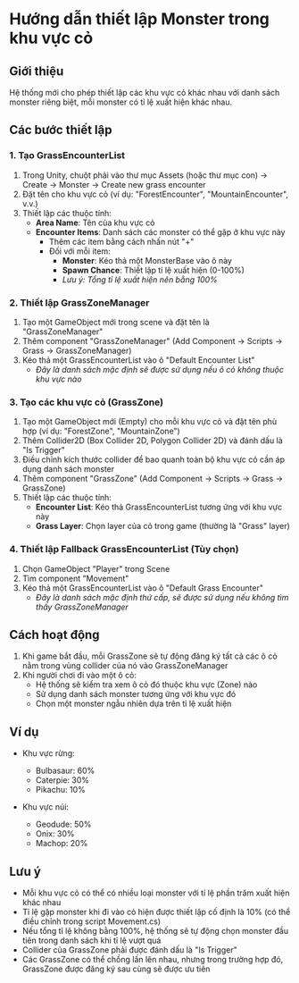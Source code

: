 # Hướng dẫn thiết lập Monster trong khu vực cỏ

## Giới thiệu
Hệ thống mới cho phép thiết lập các khu vực cỏ khác nhau với danh sách monster riêng biệt, mỗi monster có tỉ lệ xuất hiện khác nhau.

## Các bước thiết lập

### 1. Tạo GrassEncounterList
1. Trong Unity, chuột phải vào thư mục Assets (hoặc thư mục con) → Create → Monster → Create new grass encounter
2. Đặt tên cho khu vực cỏ (ví dụ: "ForestEncounter", "MountainEncounter", v.v.)
3. Thiết lập các thuộc tính:
   - **Area Name**: Tên của khu vực cỏ
   - **Encounter Items**: Danh sách các monster có thể gặp ở khu vực này
     - Thêm các item bằng cách nhấn nút "+"
     - Đối với mỗi item:
       - **Monster**: Kéo thả một MonsterBase vào ô này
       - **Spawn Chance**: Thiết lập tỉ lệ xuất hiện (0-100%)
       - *Lưu ý: Tổng tỉ lệ xuất hiện nên bằng 100%*

### 2. Thiết lập GrassZoneManager
1. Tạo một GameObject mới trong scene và đặt tên là "GrassZoneManager"
2. Thêm component "GrassZoneManager" (Add Component → Scripts → Grass → GrassZoneManager)
3. Kéo thả một GrassEncounterList vào ô "Default Encounter List"
   - *Đây là danh sách mặc định sẽ được sử dụng nếu ô cỏ không thuộc khu vực nào*

### 3. Tạo các khu vực cỏ (GrassZone)
1. Tạo một GameObject mới (Empty) cho mỗi khu vực cỏ và đặt tên phù hợp (ví dụ: "ForestZone", "MountainZone")
2. Thêm Collider2D (Box Collider 2D, Polygon Collider 2D) và đánh dấu là "Is Trigger"
3. Điều chỉnh kích thước collider để bao quanh toàn bộ khu vực cỏ cần áp dụng danh sách monster
4. Thêm component "GrassZone" (Add Component → Scripts → Grass → GrassZone)
5. Thiết lập các thuộc tính:
   - **Encounter List**: Kéo thả GrassEncounterList tương ứng với khu vực này
   - **Grass Layer**: Chọn layer của cỏ trong game (thường là "Grass" layer)

### 4. Thiết lập Fallback GrassEncounterList (Tùy chọn)
1. Chọn GameObject "Player" trong Scene
2. Tìm component "Movement"
3. Kéo thả một GrassEncounterList vào ô "Default Grass Encounter"
   - *Đây là danh sách mặc định thứ cấp, sẽ được sử dụng nếu không tìm thấy GrassZoneManager*

## Cách hoạt động
1. Khi game bắt đầu, mỗi GrassZone sẽ tự động đăng ký tất cả các ô cỏ nằm trong vùng collider của nó vào GrassZoneManager
2. Khi người chơi đi vào một ô cỏ:
   - Hệ thống sẽ kiểm tra xem ô cỏ đó thuộc khu vực (Zone) nào
   - Sử dụng danh sách monster tương ứng với khu vực đó
   - Chọn một monster ngẫu nhiên dựa trên tỉ lệ xuất hiện

## Ví dụ
- Khu vực rừng:
  - Bulbasaur: 60%
  - Caterpie: 30% 
  - Pikachu: 10%

- Khu vực núi:
  - Geodude: 50%
  - Onix: 30%
  - Machop: 20%

## Lưu ý
- Mỗi khu vực cỏ có thể có nhiều loại monster với tỉ lệ phần trăm xuất hiện khác nhau
- Tỉ lệ gặp monster khi đi vào cỏ hiện được thiết lập cố định là 10% (có thể điều chỉnh trong script Movement.cs)
- Nếu tổng tỉ lệ không bằng 100%, hệ thống sẽ tự động chọn monster đầu tiên trong danh sách khi tỉ lệ vượt quá
- Collider của GrassZone phải được đánh dấu là "Is Trigger"
- Các GrassZone có thể chồng lấn lên nhau, nhưng trong trường hợp đó, GrassZone được đăng ký sau cùng sẽ được ưu tiên 